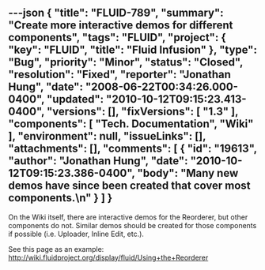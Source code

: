 ---json
{
  "title": "FLUID-789",
  "summary": "Create more interactive demos for different components",
  "tags": "FLUID",
  "project": {
    "key": "FLUID",
    "title": "Fluid Infusion"
  },
  "type": "Bug",
  "priority": "Minor",
  "status": "Closed",
  "resolution": "Fixed",
  "reporter": "Jonathan Hung",
  "date": "2008-06-22T00:34:26.000-0400",
  "updated": "2010-10-12T09:15:23.413-0400",
  "versions": [],
  "fixVersions": [
    "1.3"
  ],
  "components": [
    "Tech. Documentation",
    "Wiki"
  ],
  "environment": null,
  "issueLinks": [],
  "attachments": [],
  "comments": [
    {
      "id": "19613",
      "author": "Jonathan Hung",
      "date": "2010-10-12T09:15:23.386-0400",
      "body": "Many new demos have since been created that cover most components.\n"
    }
  ]
}
---
On the Wiki itself, there are interactive demos for the Reorderer, but other components do not. Similar demos should be created for those components if possible (i.e. Uploader, Inline Edit, etc.).

See this page as an example:\
<http://wiki.fluidproject.org/display/fluid/Using+the+Reorderer>

        